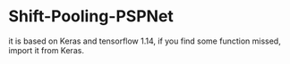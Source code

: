 # Shift-Pooling-PSPNet
it is based on Keras and tensorflow 1.14, if you find some function missed, import it from Keras.

